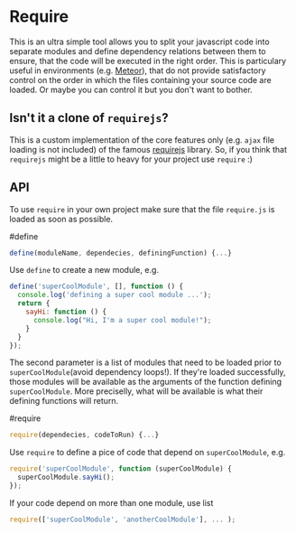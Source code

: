 # Require

This is an ultra simple tool allows you to split your javascript
code into separate modules and define dependency relations between them
to ensure, that the code will be executed in the right order. This is
particulary useful in environments (e.g. [Meteor](http://meteor.com)),
that do not provide satisfactory control on the order in which
the files containing your source code are loaded.
Or maybe you can control it but you don't want to bother.

## Isn't it a clone of `requirejs`?

This is a custom implementation of the core features only
(e.g. `ajax` file loading is not included)
of the famous [requirejs](http://requirejs.org) library.
So, if you think that `requirejs` might be a little to heavy
for your project use `require` :)

## API

To use `require` in your own project make sure that the file `require.js`
is loaded as soon as possible. 

#define

``` javascript
define(moduleName, dependecies, definingFunction) {...}
```

Use `define` to create a new module, e.g.

``` javascript
define('superCoolModule', [], function () {
  console.log('defining a super cool module ...');
  return {
    sayHi: function () {
      console.log("Hi, I'm a super cool module!");
    }
  }
});
```

The second parameter is a list of modules that need to be loaded prior
to `superCoolModule`(avoid dependency loops!).
If they're loaded successfully, those modules will be available
as the arguments of the function defining `superCoolModule`.
More preciselly, what will be available is what
their defining functions will return.

#require

``` javascript
require(dependecies, codeToRun) {...}
```

Use `require` to define a pice of code that depend on `superCoolModule`, e.g.

``` javascript
require('superCoolModule', function (superCoolModule) {
  superCoolModule.sayHi();
});
```

If your code depend on more than one module, use list

``` javascript
require(['superCoolModule', 'anotherCoolModule'], ... );
```
